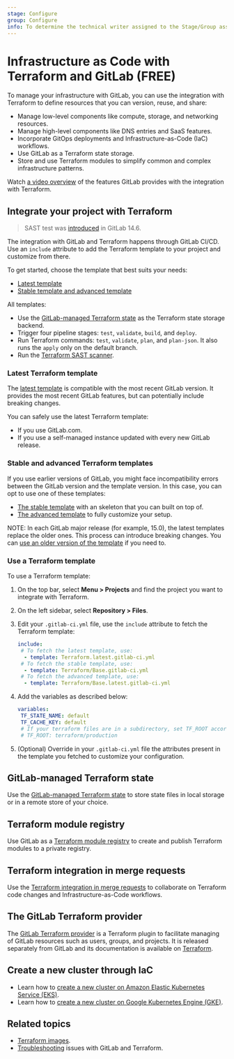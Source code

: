 ```yaml
---
stage: Configure
group: Configure
info: To determine the technical writer assigned to the Stage/Group associated with this page, see https://about.gitlab.com/handbook/engineering/ux/technical-writing/#assignments
---
```


# Infrastructure as Code with Terraform and GitLab **(FREE)**

To manage your infrastructure with GitLab, you can use the integration with
Terraform to define resources that you can version, reuse, and share:

- Manage low-level components like compute, storage, and networking resources.
- Manage high-level components like DNS entries and SaaS features.
- Incorporate GitOps deployments and Infrastructure-as-Code (IaC) workflows.
- Use GitLab as a Terraform state storage.
- Store and use Terraform modules to simplify common and complex infrastructure patterns.

<i class="fa fa-youtube-play youtube" aria-hidden="true"></i> Watch [a video overview](https://www.youtube.com/watch?v=iGXjUrkkzDI) of the features GitLab provides with the integration with Terraform.

## Integrate your project with Terraform

> SAST test was [introduced](https://gitlab.com/groups/gitlab-org/-/epics/6655) in GitLab 14.6.

The integration with GitLab and Terraform happens through GitLab CI/CD.
Use an `include` attribute to add the Terraform template to your project and
customize from there.

To get started, choose the template that best suits your needs:

- [Latest template](#latest-terraform-template)
- [Stable template and advanced template](#stable-and-advanced-terraform-templates)

All templates:

- Use the [GitLab-managed Terraform state](#gitlab-managed-terraform-state) as
  the Terraform state storage backend.
- Trigger four pipeline stages: `test`, `validate`, `build`, and `deploy`.
- Run Terraform commands: `test`, `validate`, `plan`, and `plan-json`. It also runs the `apply` only on the default branch.
- Run the [Terraform SAST scanner](../../application_security/iac_scanning/index.md#configure-iac-scanning-manually).

### Latest Terraform template

The [latest template](https://gitlab.com/gitlab-org/gitlab/-/blob/master/lib/gitlab/ci/templates/Terraform.latest.gitlab-ci.yml)
is compatible with the most recent GitLab version. It provides the most recent
GitLab features, but can potentially include breaking changes.

You can safely use the latest Terraform template:

- If you use GitLab.com.
- If you use a self-managed instance updated with every new GitLab release.

### Stable and advanced Terraform templates

If you use earlier versions of GitLab, you might face incompatibility errors
between the GitLab version and the template version. In this case, you can opt
to use one of these templates:

- [The stable template](https://gitlab.com/gitlab-org/gitlab/-/blob/master/lib/gitlab/ci/templates/Terraform.gitlab-ci.yml) with an skeleton that you can built on top of.
- [The advanced template](https://gitlab.com/gitlab-org/gitlab/-/blob/master/lib/gitlab/ci/templates/Terraform/Base.gitlab-ci.yml) to fully customize your setup.

NOTE:
In each GitLab major release (for example, 15.0), the latest templates replace the older ones. This process can introduce breaking changes. You can [use an older version of the template](troubleshooting.md#use-an-older-version-of-the-template) if you need to.

### Use a Terraform template

To use a Terraform template:

1. On the top bar, select **Menu > Projects** and find the project you want to integrate with Terraform.
1. On the left sidebar, select **Repository > Files**.
1. Edit your `.gitlab-ci.yml` file, use the `include` attribute to fetch the Terraform template:

   ```yaml
   include:
    # To fetch the latest template, use:
     - template: Terraform.latest.gitlab-ci.yml
    # To fetch the stable template, use:
     - template: Terraform/Base.gitlab-ci.yml
    # To fetch the advanced template, use:
     - template: Terraform/Base.latest.gitlab-ci.yml
   ```

1. Add the variables as described below:

   ```yaml
   variables:
    TF_STATE_NAME: default
    TF_CACHE_KEY: default
    # If your terraform files are in a subdirectory, set TF_ROOT accordingly. For example:
    # TF_ROOT: terraform/production
   ```

1. (Optional) Override in your `.gitlab-ci.yml` file the attributes present
in the template you fetched to customize your configuration.

## GitLab-managed Terraform state

Use the [GitLab-managed Terraform state](terraform_state.md) to store state
files in local storage or in a remote store of your choice.

## Terraform module registry

Use GitLab as a [Terraform module registry](../../packages/terraform_module_registry/index.md)
to create and publish Terraform modules to a private registry.

## Terraform integration in merge requests

Use the [Terraform integration in merge requests](mr_integration.md)
to collaborate on Terraform code changes and Infrastructure-as-Code
workflows.

## The GitLab Terraform provider

The [GitLab Terraform provider](https://github.com/gitlabhq/terraform-provider-gitlab) is a Terraform plugin to facilitate
managing of GitLab resources such as users, groups, and projects. It is released separately from GitLab
and its documentation is available on [Terraform](https://registry.terraform.io/providers/gitlabhq/gitlab/latest/docs).

## Create a new cluster through IaC

- Learn how to [create a new cluster on Amazon Elastic Kubernetes Service (EKS)](../clusters/connect/new_eks_cluster.md).
- Learn how to [create a new cluster on Google Kubernetes Engine (GKE)](../clusters/connect/new_gke_cluster.md).

## Related topics

- [Terraform images](https://gitlab.com/gitlab-org/terraform-images).
- [Troubleshooting](troubleshooting.md) issues with GitLab and Terraform.
